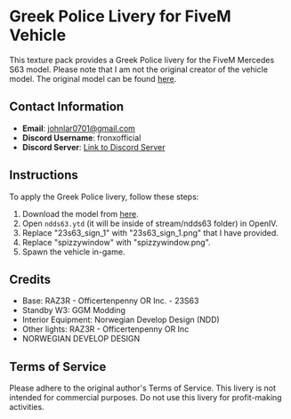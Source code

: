 # Greek Police Livery for FiveM Vehicle

This texture pack provides a Greek Police livery for the FiveM Mercedes S63 model. Please note that I am not the original creator of the vehicle model. The original model can be found [here](https://www.lcpdfr.com/downloads/gta5mods/vehiclemodels/44526-fivem-mercedes-s63-politi-pack/).

## Contact Information
- **Email**: johnlar0701@gmail.com
- **Discord Username**: fronxofficial
- **Discord Server**: [Link to Discord Server](https://discord.gg/kq3vvREwV5)

## Instructions
To apply the Greek Police livery, follow these steps:

1. Download the model from [here](https://www.lcpdfr.com/downloads/gta5mods/vehiclemodels/44526-fivem-mercedes-s63-politi-pack/).
1. Open `ndds63.ytd` (it will be inside of stream/ndds63 folder) in OpenIV.
2. Replace "23s63_sign_1" with "23s63_sign_1.png" that I have provided.
3. Replace "spizzywindow" with "spizzywindow.png".
4. Spawn the vehicle in-game.

## Credits

- Base: RAZ3R - Officertenpenny OR Inc. - 23S63
- Standby W3: GGM Modding
- Interior Equipment: Norwegian Develop Design (NDD)
- Other lights: RAZ3R - Officertenpenny OR Inc
- NORWEGIAN DEVELOP DESIGN

## Terms of Service
Please adhere to the original author's Terms of Service. This livery is not intended for commercial purposes. Do not use this livery for profit-making activities.
